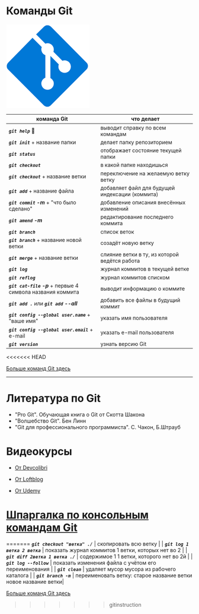 # **Команды Git**

![Git Image](git_image.png)

| команда Git | что делает |
| --- | ----------- |
| *__```git help```__*  🤩| выводит справку по всем командам |
|  *__```git init```__* + название папки     | делает папку репозиторием |
| *__```git status```__*  | отображает состояние текущей папки  |
| *__```git checkout```__*      | в какой папке находишься |
| *__```git checkout```__* + название ветки | переключение на желаемую ветку ветку|
| *__```git add```__* + название файла | добавляет файл для будущей индексации (коммита) |
| *__```git commit``` -m__* + "что было сделано"| добавление описания внесённых изменений  |
| *__```git amend``` -m__* | редактирование последнего коммита
| *__```git branch```__* | список веток |
| *__```git branch```__* + название новой ветки | созадёт новую ветку |
| *__```git merge```__* + название ветки | слияние ветки в ту, из которой ведётся работа |
| *__```git log```__*  | журнал коммитов в текущей ветке|
|*__```git reflog```__*| журнал коммитов списком|
| *__```git cat-file``` -p__* + первые 4 символа названия коммита|выводит информацию о коммите 
| *__```git add .```__* или *__```git add``` --all__* | добавить все файлы в будущий коммит |
| *__```git config --global user.name```__* + "ваше имя" | указать имя пользователя |
| *__```git config --global user.email```__* + e-mail | указать e-mail пользователя |
| *__```git version```__* | узнать версию Git |
<<<<<<< HEAD

[Больше команд Git здесь ](https://git-scm.com/book/ru/v2/%D0%9F%D1%80%D0%B8%D0%BB%D0%BE%D0%B6%D0%B5%D0%BD%D0%B8%D0%B5-C%3A-%D0%9A%D0%BE%D0%BC%D0%B0%D0%BD%D0%B4%D1%8B-Git-%D0%9E%D1%81%D0%BD%D0%BE%D0%B2%D0%BD%D1%8B%D0%B5-%D0%BA%D0%BE%D0%BC%D0%B0%D0%BD%D0%B4%D1%8B) 

__________________________________________________________

# Литература по Git

+ "Pro Git". Обучающая книга о Git от Скотта Шакона
+ "Волшебство Git". Бен Линн
+ "Git для профессионального программиста". С. Чакон, Б.Штрауб

# Видеокурсы

* [От Devcolibri](https://devcolibri.com/course/git-%D0%B4%D0%BB%D1%8F-%D0%BD%D0%B0%D1%87%D0%B8%D0%BD%D0%B0%D1%8E%D1%89%D0%B8%D1%85/)

* [От Loftblog](https://www.youtube.com/watch?v=PEKN8NtBDQ0&list=PLY4rE9dstrJyTdVJpv7FibSaXB4BHPInb)

* [От Udemy](https://www.udemy.com/course/git-expert-4-hours/)

# [Шпаргалка по консольным командам Git](https://github.com/nicothin/web-development/tree/master/git) 
=======
 *__```git checkout "ветка" ./```__*  | скопировать всю ветку  |
| *__```git log 1 ветка 2 ветка```__* | показать журнал коммитов 1 ветки, которых нет во 2 |
| *__```git diff 2ветка 1 ветка ./```__* | содержимое 1 1 ветки, которого нет во 2й |
| *__```git log --follow```__*   | показать изменения файла с учётом его переименования |
|  *__```git clean```__*   |  удаляет мусор мусора из рабочего каталога |
| *__```git branch -m```__* | переименовать ветку: старое название ветки новое название ветки| 



[Больше команд Git здесь ](https://git-scm.com/book/ru/v2/%D0%9F%D1%80%D0%B8%D0%BB%D0%BE%D0%B6%D0%B5%D0%BD%D0%B8%D0%B5-C%3A-%D0%9A%D0%BE%D0%BC%D0%B0%D0%BD%D0%B4%D1%8B-Git-%D0%9E%D1%81%D0%BD%D0%BE%D0%B2%D0%BD%D1%8B%D0%B5-%D0%BA%D0%BE%D0%BC%D0%B0%D0%BD%D0%B4%D1%8B) 
>>>>>>> gitinstruction
